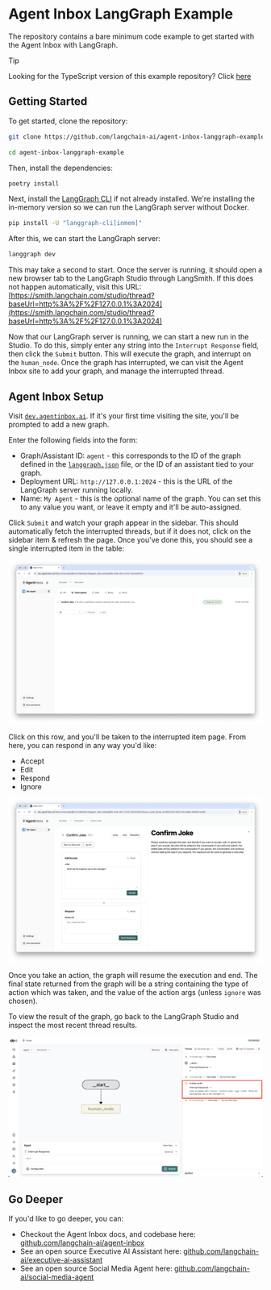 # Agent Inbox LangGraph Example

The repository contains a bare minimum code example to get started with the Agent Inbox with LangGraph.

> [!TIP]
> Looking for the TypeScript version of this example repository? Click [here](https://github.com/langchain-ai/agent-inbox-langgraphjs-example)

## Getting Started

To get started, clone the repository:

```bash
git clone https://github.com/langchain-ai/agent-inbox-langgraph-example.git
```

```bash
cd agent-inbox-langgraph-example
```

Then, install the dependencies:

```bash
poetry install
```

Next, install the [LangGraph CLI](https://langchain-ai.github.io/langgraph/cloud/reference/cli/) if not already installed. We're installing the in-memory version so we can run the LangGraph server without Docker.

```bash
pip install -U "langgraph-cli[inmem]"
```

After this, we can start the LangGraph server:

```bash
langgraph dev
```

This may take a second to start. Once the server is running, it should open a new browser tab to the LangGraph Studio through LangSmith. If this does not happen automatically, visit this URL:
[https://smith.langchain.com/studio/thread?baseUrl=http%3A%2F%2F127.0.0.1%3A2024](https://smith.langchain.com/studio/thread?baseUrl=http%3A%2F%2F127.0.0.1%3A2024)

Now that our LangGraph server is running, we can start a new run in the Studio. To do this, simply enter any string into the `Interrupt Response` field, then click the `Submit` button. This will execute the graph, and interrupt on the `human_node`. Once the graph has interrupted, we can visit the Agent Inbox site to add your graph, and manage the interrupted thread.

## Agent Inbox Setup

Visit [`dev.agentinbox.ai`](https://dev.agentinbox.ai). If it's your first time visiting the site, you'll be prompted to add a new graph.

Enter the following fields into the form:

- Graph/Assistant ID: `agent` - this corresponds to the ID of the graph defined in the [`langgraph.json`](./langgraph.json) file, or the ID of an assistant tied to your graph.
- Deployment URL: `http://127.0.0.1:2024` - this is the URL of the LangGraph server running locally.
- Name: `My Agent` - this is the optional name of the graph. You can set this to any value you want, or leave it empty and it'll be auto-assigned.

Click `Submit` and watch your graph appear in the sidebar. This should automatically fetch the interrupted threads, but if it does not, click on the sidebar item & refresh the page. Once you've done this, you should see a single interrupted item in the table:

![Screenshot of the Agent Inbox](./static/agent_inbox_view.png)

Click on this row, and you'll be taken to the interrupted item page. From here, you can respond in any way you'd like:

- Accept
- Edit
- Respond
- Ignore

![Screenshot of an interrupted item in the Agent Inbox](./static/interrupted_item.png)

Once you take an action, the graph will resume the execution and end. The final state returned from the graph will be a string containing the type of action which was taken, and the value of the action args (unless `ignore` was chosen).

To view the result of the graph, go back to the LangGraph Studio and inspect the most recent thread results.

![Screenshot of the most recent thread results LangGraph Studio](./static/studio_thread_result.png)

## Go Deeper

If you'd like to go deeper, you can:

- Checkout the Agent Inbox docs, and codebase here: [github.com/langchain-ai/agent-inbox](https://github.com/langchain-ai/agent-inbox)
- See an open source Executive AI Assistant here: [github.com/langchain-ai/executive-ai-assistant](https://github.com/langchain-ai/executive-ai-assistant)
- See an open source Social Media Agent here: [github.com/langchain-ai/social-media-agent](https://github.com/langchain-ai/social-media-agent)

